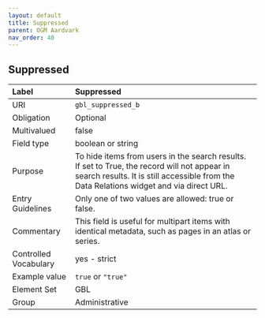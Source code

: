 ```yaml
---
layout: default
title: Suppressed
parent: OGM Aardvark
nav_order: 40
---
```


## Suppressed

| Label                 | Suppressed |
|:----------------------|:-----------|
| URI                   | `gbl_suppressed_b` |
| Obligation            | Optional |
| Multivalued           | false |
| Field type            | boolean or string |
| Purpose               | To hide items from users in the search results. If set to True, the record will not appear in search results. It is still accessible from the Data Relations widget and via direct URL. |
| Entry Guidelines      | Only one of two values are allowed: true or false. |
| Commentary            | This field is useful for multipart items with identical metadata, such as pages in an atlas or series. |
| Controlled Vocabulary | yes - strict |
| Example value         | `true` or `"true"` |
| Element Set           | GBL |
| Group                 | Administrative |
